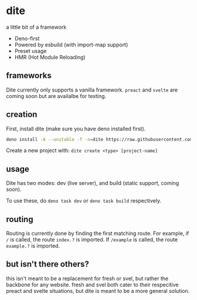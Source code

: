 # dite

a little bit of a framework

- Deno-first
- Powered by esbuild (with import-map support)
- Preset usage
- HMR (Hot Module Reloading)

## frameworks

Dite currently only supports a vanilla framework. `preact` and `svelte` are coming soon but are availalbe for testing.

## creation

First, install dite (make sure you have deno installed first).

```bash
deno install -A --unstable -f -n=dite https://raw.githubusercontent.com/LeoDog896/dite/main/cli/index.ts
```

Create a new project with: `dite create <type> [project-name]`

## usage

Dite has two modes: dev (live server), and build (static support, coming soon).

To use these, do `deno task dev` or `deno task build` respectively.

## routing

Routing is currently done by finding the first matching route. For example, if
`/` is called, the route `index.?` is imported. If `/example` is called, the
route `example.?` is imported.

## but isn't there others?

this isn't meant to be a replacement for fresh or svel, but rather the backbone
for any website. fresh and svel both cater to their respecitive preact and
svelte situations, but dite is meant to be a more general solution.

